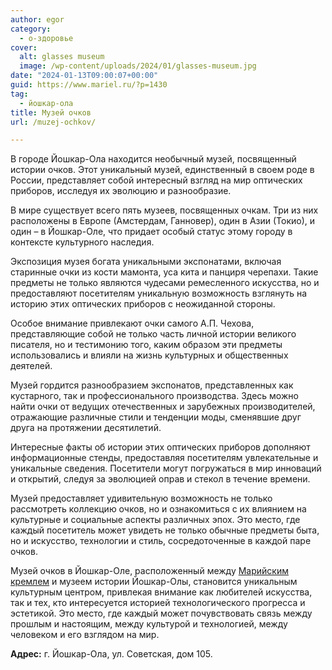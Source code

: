 ```yaml
---
author: egor
category:
  - о-здоровье
cover:
  alt: glasses museum
  image: /wp-content/uploads/2024/01/glasses-museum.jpg
date: "2024-01-13T09:00:07+00:00"
guid: https://www.mariel.ru/?p=1430
tag:
  - йошкар-ола
title: Музей очков
url: /muzej-ochkov/

---
```

В городе Йошкар-Ола находится необычный музей, посвященный истории очков. Этот уникальный музей, единственный в своем роде в России, представляет собой интересный взгляд на мир оптических приборов, исследуя их эволюцию и разнообразие.

В мире существует всего пять музеев, посвященных очкам. Три из них расположены в Европе (Амстердам, Ганновер), один в Азии (Токио), и один – в Йошкар-Оле, что придает особый статус этому городу в контексте культурного наследия.

Экспозиция музея богата уникальными экспонатами, включая старинные очки из кости мамонта, уса кита и панциря черепахи. Такие предметы не только являются чудесами ремесленного искусства, но и предоставляют посетителям уникальную возможность взглянуть на историю этих оптических приборов с неожиданной стороны.

Особое внимание привлекают очки самого А.П. Чехова, представляющие собой не только часть личной истории великого писателя, но и тестимонию того, каким образом эти предметы использовались и влияли на жизнь культурных и общественных деятелей.

Музей гордится разнообразием экспонатов, представленных как кустарного, так и профессионального производства. Здесь можно найти очки от ведущих отечественных и зарубежных производителей, отражающие различные стили и тенденции моды, сменявшие друг друга на протяжении десятилетий.

Интересные факты об истории этих оптических приборов дополняют информационные стенды, предоставляя посетителям увлекательные и уникальные сведения. Посетители могут погружаться в мир инноваций и открытий, следуя за эволюцией оправ и стекол в течение времени.

Музей предоставляет удивительную возможность не только рассмотреть коллекцию очков, но и ознакомиться с их влиянием на культурные и социальные аспекты различных эпох. Это место, где каждый посетитель может увидеть не только обычные предметы быта, но и искусство, технологии и стиль, сосредоточенные в каждой паре очков.

Музей очков в Йошкар-Оле, расположенный между [Марийским кремлем](/marijskij-kreml/) и музеем истории Йошкар-Олы, становится уникальным культурным центром, привлекая внимание как любителей искусства, так и тех, кто интересуется историей технологического прогресса и эстетикой. Это место, где каждый может почувствовать связь между прошлым и настоящим, между культурой и технологией, между человеком и его взглядом на мир.

**Адрес:** г. Йошкар-Ола, ул. Советская, дом 105.
